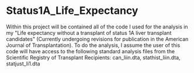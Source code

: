 # Status1A_Life_Expectancy
Within this project will be contained all of the code I used for the analysis in my "Life expectancy without a transplant of status 1A liver transplant candidates" (Currently undergoing revisions for publication in the American Journal of Transplantation). To do the analysis, I assume the user of this code will have access to the following standard analysis files from the Scientific Registry of Transplant Recipients:  can_liin.dta, stathist_liin.dta, statjust_li1.dta
